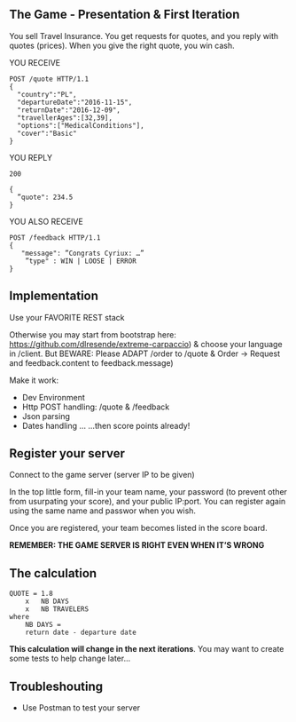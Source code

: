 
## The Game - Presentation & First Iteration

You sell Travel Insurance. You get requests for quotes, and you reply with quotes (prices). When you give the right quote, you win cash.

YOU RECEIVE

	POST /quote HTTP/1.1
	{
	  "country":"PL",
	  "departureDate":"2016-11-15",
	  "returnDate":"2016-12-09",
	  "travellerAges":[32,39],
	  "options":["MedicalConditions"],
	  "cover":"Basic"
	}

YOU REPLY

	200

	{
	  ”quote": 234.5
	}

YOU ALSO RECEIVE

	POST /feedback HTTP/1.1
	{
	   "message": ”Congrats Cyriux: …”
		”type" : WIN | LOOSE | ERROR
	}

## Implementation

Use your FAVORITE REST stack

Otherwise you may start from bootstrap here: https://github.com/dlresende/extreme-carpaccio) & choose your language in /client. But BEWARE: Please ADAPT /order to /quote & Order -> Request and feedback.content to feedback.message)

Make it work:

- Dev Environment
- Http POST handling: /quote & /feedback
- Json parsing
- Dates handling
… ...then score points already!

## Register your server

Connect to the game server (server IP to be given)

In the top little form, fill-in your team name, your password (to prevent other from usurpating your score), and your public IP:port. You can register again using the same name and passwor when you wish.

Once you are registered, your team becomes listed in the score board.




**REMEMBER: THE GAME SERVER IS RIGHT EVEN WHEN IT’S WRONG**

## The calculation

	QUOTE = 1.8
		x 	NB DAYS
		x 	NB TRAVELERS
	where 
		NB DAYS = 
		return date - departure date

**This calculation will change in the next iterations**. You may want to create some tests to help change later...

## Troubleshouting

- Use Postman to test your server

